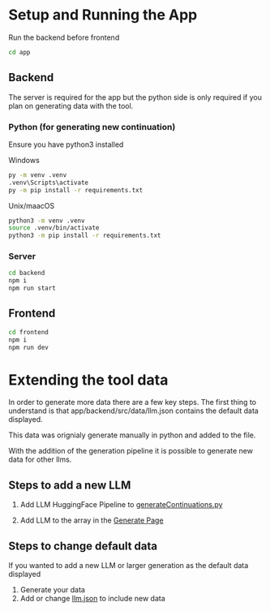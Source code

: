 # Setup and Running the App

Run the backend before frontend

```bash
cd app
```

## Backend

The server is required for the app but the python side is only required if you plan on generating data with the tool.

### Python (for generating new continuation)

Ensure you have python3 installed

Windows

```bash
py -m venv .venv
.venv\Scripts\activate
py -m pip install -r requirements.txt
```

Unix/maacOS

```bash
python3 -m venv .venv
source .venv/bin/activate
python3 -m pip install -r requirements.txt
```

### Server

```bash
cd backend
npm i
npm run start
```

## Frontend

```bash
cd frontend
npm i
npm run dev
```

# Extending the tool data

In order to generate more data there are a few key steps.
The first thing to understand is that app/backend/src/data/llm.json contains the default data displayed.

This data was orignialy generate manually in python and added to the file.

With the addition of the generation pipeline it is possible to generate new data for other llms.

## Steps to add a new LLM

1. Add LLM HuggingFace Pipeline to [generateContinuations.py](backend/src/python/generate/generateContinuations.py)

2. Add LLM to the array in the [Generate Page](frontend/src/app/generate/page.tsx)

## Steps to change default data

If you wanted to add a new LLM or larger generation as the default data displayed

1. Generate your data
2. Add or change [llm.json](backend/src/data/llm.json) to include new data
